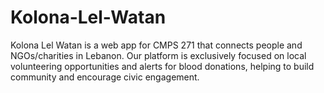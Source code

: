 # Kolona-Lel-Watan
Kolona Lel Watan is a web app for CMPS 271 that connects people and NGOs/charities in Lebanon. Our platform is exclusively focused on local volunteering opportunities and alerts for blood donations, helping to build community and encourage civic engagement.
